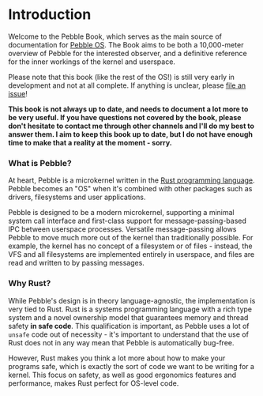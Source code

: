 # Introduction
Welcome to the Pebble Book, which serves as the main source of documentation for [Pebble OS](https://github.com/IsaacWoods/pebble).
The Book aims to be both a 10,000-meter overview of Pebble for the interested observer, and a definitive reference for the inner workings of the kernel and userspace. 

Please note that this book (like the rest of the OS!) is still very early in development and not at all complete.
If anything is unclear, please [file an issue](https://github.com/IsaacWoods/pebble/issues)!

**This book is not always up to date, and needs to document a lot more to be very useful. If you have questions not covered by the book, please don't hesitate to contact me through other channels
and I'll do my best to answer them. I aim to keep this book up to date, but I do not have enough time to make that a reality at the moment - sorry.**

### What is Pebble?
At heart, Pebble is a microkernel written in the [Rust programming language](https://rust-lang.org).
Pebble becomes an "OS" when it's combined with other packages such as drivers, filesystems and user applications.

Pebble is designed to be a modern microkernel, supporting a minimal system call interface and first-class support for message-passing-based IPC between userspace processes. Versatile message-passing allows
Pebble to move much more out of the kernel than traditionally possible. For example, the kernel has no concept of a filesystem or of files - instead, the VFS and all filesystems are implemented entirely in
userspace, and files are read and written to by passing messages.

### Why Rust?
While Pebble's design is in theory language-agnostic, the implementation is very tied to Rust. Rust is a systems programming language with a rich type system and a novel ownership model that guarantees
memory and thread safety **in safe code**. This qualification is important, as Pebble uses a lot of `unsafe` code out of necessity - it's important to understand that the use of Rust does not in any way
mean that Pebble is automatically bug-free.

However, Rust makes you think a lot more about how to make your programs safe, which is exactly the sort of code we want to be writing for a kernel. This focus on safety, as well as good ergonomics features
and performance, makes Rust perfect for OS-level code.

